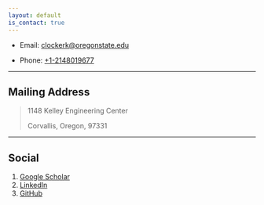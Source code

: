 ```yaml
---
layout: default
is_contact: true
---
```


* Email: [clockerk@oregonstate.edu](mailto:clockerk@oregonstate.edu)

* Phone: [+1-2148019677](tel:+1-2148019677)

---

## Mailing Address

> 1148 Kelley Engineering Center
>
> Corvallis, Oregon, 97331


---

## Social

1. [Google Scholar](https://scholar.google.com/citations?user=bSbEZtEAAAAJ&hl=en&authuser=1)
2. [LinkedIn](https://www.linkedin.com/in/kyle-clocker/)
3. [GitHub](https://github.com/clocktop)
